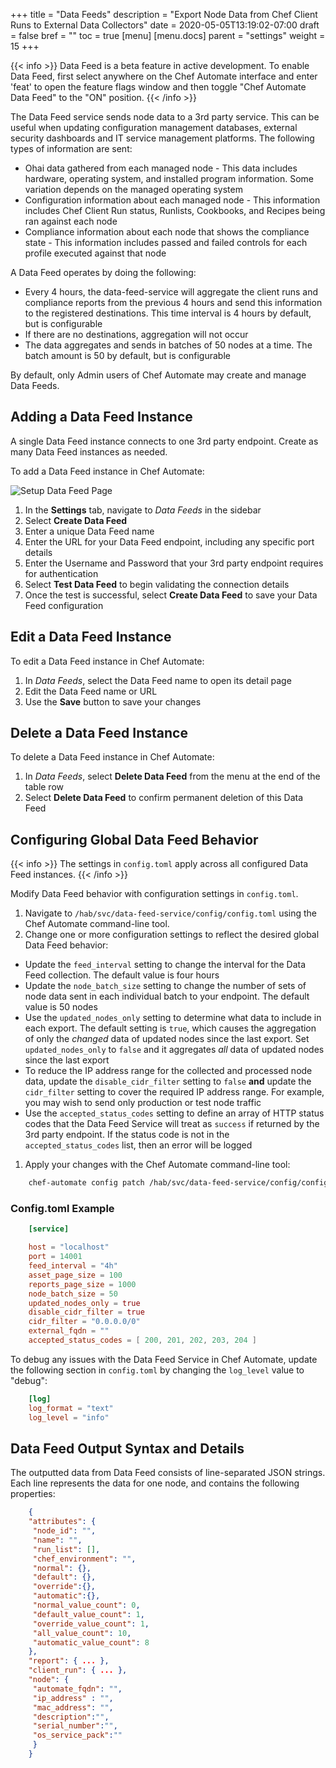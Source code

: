 +++
title = "Data Feeds"
description = "Export Node Data from Chef Client Runs to External Data Collectors"
date = 2020-05-05T13:19:02-07:00
draft = false
bref = ""
toc = true
[menu]
  [menu.docs]
    parent = "settings"
    weight = 15
+++

{{< info >}}
Data Feed is a beta feature in active development. To enable Data Feed, first select anywhere on the Chef Automate interface and enter 'feat' to open the feature flags window and then toggle "Chef Automate Data Feed" to the "ON" position.
{{< /info >}}

The Data Feed service sends node data to a 3rd party service.
This can be useful when updating configuration management databases, external security dashboards and IT service management platforms.
The following types of information are sent:

- Ohai data gathered from each managed node - This data includes hardware, operating system, and installed program information. Some variation depends on the managed operating system
- Configuration information about each managed node - This information includes Chef Client Run status, Runlists, Cookbooks, and Recipes being ran against each node
- Compliance information about each node that shows the compliance state - This information includes passed and failed controls for each profile executed against that node

A Data Feed operates by doing the following:

- Every 4 hours, the data-feed-service will aggregate the client runs and compliance reports from the previous 4 hours and send this information to the registered destinations. This time interval is 4 hours by default, but is configurable
- If there are no destinations, aggregation will not occur
- The data aggregates and sends in batches of 50 nodes at a time. The batch amount is 50 by default, but is configurable

By default, only Admin users of Chef Automate may create and manage Data Feeds.

## Adding a Data Feed Instance

A single Data Feed instance connects to one 3rd party endpoint.
Create as many Data Feed instances as needed.

To add a Data Feed instance in Chef Automate:

![Setup Data Feed Page](/images/docs/filled_form_create_data_feed.png)

1. In the **Settings** tab, navigate to _Data Feeds_ in the sidebar
1. Select **Create Data Feed**
1. Enter a unique Data Feed name
1. Enter the URL for your Data Feed endpoint, including any specific port details
1. Enter the Username and Password that your 3rd party endpoint requires for authentication
1. Select **Test Data Feed** to begin validating the connection details
1. Once the test is successful, select **Create Data Feed** to save your Data Feed configuration

## Edit a Data Feed Instance

To edit a Data Feed instance in Chef Automate:

1. In _Data Feeds_, select the Data Feed name to open its detail page
1. Edit the Data Feed name or URL
1. Use the **Save** button to save your changes

## Delete a Data Feed Instance

To delete a Data Feed instance in Chef Automate:

1. In _Data Feeds_, select **Delete Data Feed** from the menu at the end of the table row
1. Select **Delete Data Feed** to confirm permanent deletion of this Data Feed

## Configuring Global Data Feed Behavior

{{< info >}}
The settings in `config.toml` apply across all configured Data Feed instances.
{{< /info >}}

Modify Data Feed behavior with configuration settings in `config.toml`.

1. Navigate to `/hab/svc/data-feed-service/config/config.toml` using the Chef Automate command-line tool.
1. Change one or more configuration settings to reflect the desired global Data Feed behavior:

  - Update the `feed_interval` setting to change the interval for the Data Feed collection. The default value is four hours
  - Update the `node_batch_size` setting to change the number of sets of node data sent in each individual batch to your endpoint. The default value is 50 nodes
  - Use the `updated_nodes_only` setting to determine what data to include in each export. The default setting is `true`, which causes the aggregation of only the *changed* data of updated nodes since the last export. Set `updated_nodes_only` to `false` and it aggregates *all* data of updated nodes since the last export
  - To reduce the IP address range for the collected and processed node data, update the `disable_cidr_filter` setting to `false` **and** update the `cidr_filter` setting to cover the required IP address range. For example, you may wish to send only production or test node traffic
  - Use the `accepted_status_codes` setting to define an array of HTTP status codes that the Data Feed Service will treat as `success` if returned by the 3rd party endpoint. If the status code is not in the `accepted_status_codes` list, then an error will be logged

1. Apply your changes with the Chef Automate command-line tool:

```bash
    chef-automate config patch /hab/svc/data-feed-service/config/config.toml
```

### Config.toml Example

```toml
    [service]

    host = "localhost"
    port = 14001
    feed_interval = "4h"
    asset_page_size = 100
    reports_page_size = 1000
    node_batch_size = 50
    updated_nodes_only = true
    disable_cidr_filter = true
    cidr_filter = "0.0.0.0/0"
    external_fqdn = ""
    accepted_status_codes = [ 200, 201, 202, 203, 204 ]
```

To debug any issues with the Data Feed Service in Chef Automate, update the following section in `config.toml` by changing the `log_level` value to "debug":

```toml
    [log]
    log_format = "text"
    log_level = "info"
```

## Data Feed Output Syntax and Details

The outputted data from Data Feed consists of line-separated JSON strings.
Each line represents the data for one node, and contains the following properties:

```json
    {
    "attributes": {
     "node_id": "",
     "name": "",
     "run_list": [],
     "chef_environment": "",
     "normal": {},
     "default": {},
     "override":{},
     "automatic":{},
     "normal_value_count": 0,
     "default_value_count": 1,
     "override_value_count": 1,
     "all_value_count": 10,
     "automatic_value_count": 8
    },
    "report": { ... },
    "client_run": { ... },
    "node": {
     "automate_fqdn": "",
     "ip_address" : "",
     "mac_address": "",
     "description":"",
     "serial_number":"",
     "os_service_pack":""
     }
    }
```
